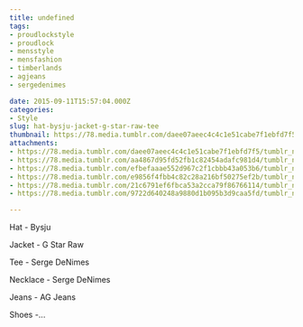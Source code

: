 ```yaml
---
title: undefined
tags:
- proudlockstyle
- proudlock
- mensstyle
- mensfashion
- timberlands
- agjeans
- sergedenimes

date: 2015-09-11T15:57:04.000Z
categories:
- Style
slug: hat-bysju-jacket-g-star-raw-tee
thumbnail: https://78.media.tumblr.com/daee07aeec4c4c1e51cabe7f1ebfd7f5/tumblr_nu1rfdVzpL1rhrm24o7_540.jpg
attachments:
- https://78.media.tumblr.com/daee07aeec4c4c1e51cabe7f1ebfd7f5/tumblr_nu1rfdVzpL1rhrm24o7_1280.jpg
- https://78.media.tumblr.com/aa4867d95fd52fb1c82454adafc981d4/tumblr_nu1rfdVzpL1rhrm24o4_1280.jpg
- https://78.media.tumblr.com/efbefaaae552d967c2f1cbbb43a053b6/tumblr_nu1rfdVzpL1rhrm24o5_1280.jpg
- https://78.media.tumblr.com/e9856f4fbb4c82c28a216bf50275ef2b/tumblr_nu1rfdVzpL1rhrm24o3_1280.jpg
- https://78.media.tumblr.com/21c6791ef6fbca53a2cca79f86766114/tumblr_nu1rfdVzpL1rhrm24o2_1280.jpg
- https://78.media.tumblr.com/9722d640248a9880d1b095b3d9caa5fd/tumblr_nu1rfdVzpL1rhrm24o1_1280.jpg

---
```


Hat - Bysju 

  Jacket - G Star Raw 

  Tee - Serge DeNimes 

  Necklace - Serge DeNimes 

  Jeans - AG Jeans 

  Shoes -...
